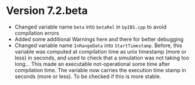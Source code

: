 Version 7.2.beta
===

- Changed variable name `beta` into `betaRel` in `bpIBS.cpp` to avoid compilation errors
- Added some additional Warnings here and there for better debugging
- Changed variable name `InRangeData` into `StartTimestamp`. Before, this variable was computed at compilation time as unix timestamp (more or less) in seconds, and used to check that a simulation was not taking too long... This made an executable not-operational some time after compilation time. The variable now carries the execution time stamp in seconds (more or less). To be checked if this is more stable.

